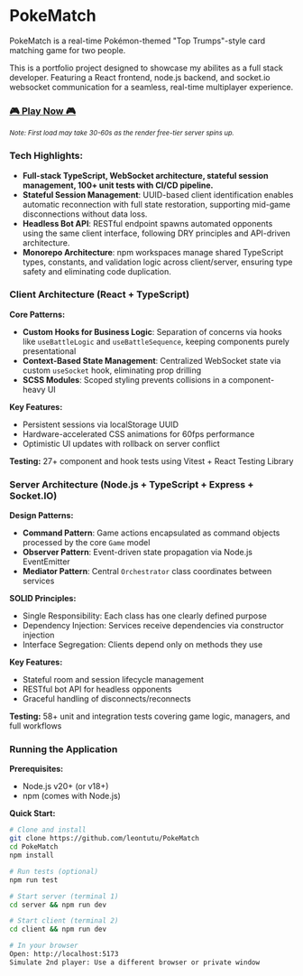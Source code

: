 # PokeMatch

PokeMatch is a real-time Pokémon-themed "Top Trumps"-style card matching game for two people.

This is a portfolio project designed to showcase my abilites as a full stack developer. Featuring a React frontend, node.js backend, and socket.io websocket communication for a seamless, real-time multiplayer experience.
<br>
### [🎮 Play Now 🎮](https://pokematch-guii.onrender.com/) ###
<sub>*Note: First load may take 30-60s as the render free-tier server spins up.*</sub>

### Tech Highlights: ### 
* **Full-stack TypeScript, WebSocket architecture, stateful session management, 100+ unit tests with CI/CD pipeline.**
* **Stateful Session Management**: UUID-based client identification enables automatic reconnection with full state restoration, supporting mid-game disconnections without data loss.
* **Headless Bot API**: RESTful endpoint spawns automated opponents using the same client interface, following DRY principles and API-driven architecture. 
* **Monorepo Architecture**: npm workspaces manage shared TypeScript types, constants, and validation logic across client/server, ensuring type safety and eliminating code duplication.

### Client Architecture (React + TypeScript)

**Core Patterns:**
- **Custom Hooks for Business Logic**: Separation of concerns via hooks like `useBattleLogic` and `useBattleSequence`, keeping components purely presentational
- **Context-Based State Management**: Centralized WebSocket state via custom `useSocket` hook, eliminating prop drilling
- **SCSS Modules**: Scoped styling prevents collisions in a component-heavy UI

**Key Features:**
- Persistent sessions via localStorage UUID
- Hardware-accelerated CSS animations for 60fps performance
- Optimistic UI updates with rollback on server conflict

**Testing:** 27+ component and hook tests using Vitest + React Testing Library



### Server Architecture (Node.js + TypeScript + Express + Socket.IO)

**Design Patterns:**
- **Command Pattern**: Game actions encapsulated as command objects processed by the core `Game` model
- **Observer Pattern**: Event-driven state propagation via Node.js EventEmitter
- **Mediator Pattern**: Central `Orchestrator` class coordinates between services

**SOLID Principles:**
- Single Responsibility: Each class has one clearly defined purpose
- Dependency Injection: Services receive dependencies via constructor injection
- Interface Segregation: Clients depend only on methods they use

**Key Features:**
- Stateful room and session lifecycle management
- RESTful bot API for headless opponents
- Graceful handling of disconnects/reconnects

**Testing:** 58+ unit and integration tests covering game logic, managers, and full workflows

### Running the Application

**Prerequisites:**
- Node.js v20+ (or v18+)
- npm (comes with Node.js)

**Quick Start:**
```bash
# Clone and install
git clone https://github.com/leontutu/PokeMatch
cd PokeMatch
npm install

# Run tests (optional)
npm run test

# Start server (terminal 1)
cd server && npm run dev

# Start client (terminal 2)  
cd client && npm run dev

# In your browser
Open: http://localhost:5173
Simulate 2nd player: Use a different browser or private window
```
